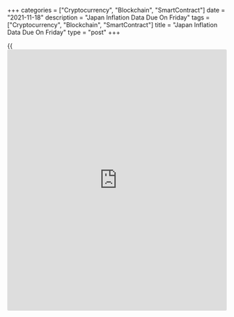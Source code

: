 +++
categories = ["Cryptocurrency", "Blockchain", "SmartContract"]
date = "2021-11-18"
description = "Japan Inflation Data Due On Friday"
tags = ["Cryptocurrency", "Blockchain", "SmartContract"]
title = "Japan Inflation Data Due On Friday"
type = "post"
+++

{{<iframe id="large-banner" src="https://www.bounty.group/#slide=28.0" width="100%" height="600" scrolling="no" style="border: 0px solid rgb(216, 221, 230); border-radius: 3px;">}}

Japan will on Friday release October figures for consumer prices,
highlighting a modest day for Asia-Pacific economic activity.

In September, overall inflation was up 0.4 percent on month and 0.2
percent on year, while core CPI rose an annual 0.1 percent.

New Zealand will see October figures for credit card spending; in
September, spending was down 12.9 percent on year.

Singapore will release current account data for the third quarter of
2021; in the three months prior, the current account deficit was $2.2
billion.

Taiwan will see Q3 current account data; in the previous three months,
the current account surplus was $28.04 billion.

The Philippines will provide September data for retail prices; in
August, prices were up 2.0 percent on year.

For comments and feedback [contact](https://www.playgroundfx.com/contact/): editorial@rtt[news](https://www.letsplayfx.com/blog/forex-news-website/).com

[Economic News][1]

 **What parts of the world are seeing the best (and worst) economic
performances lately? Click[here][2] to check out our [Econ Scorecard][2]
and find out! See up-to-the-moment [ranking](https://www.playgroundfx.com/blog/crypto-exchange-ranking/)s for the best and worst
performers in [GDP][2], [unemployment rate][3], [inflation][4] and much
more.**

   1. www.rtt[news](https://www.letsplayfx.com/blog/forex-news-website/).com/Content/EconomicNews.aspx
   2. www.rtt[news](https://www.letsplayfx.com/blog/forex-news-website/).com/economic-scorecard/world-rank/GDP/highest-performance.aspx
   3. www.rtt[news](https://www.letsplayfx.com/blog/forex-news-website/).com/economic-scorecard/world-rank/unemployment-rate/lowest-performance.aspx
   4. www.rtt[news](https://www.letsplayfx.com/blog/forex-news-website/).com/economic-scorecard/world-rank/CPI/highest-performance.aspx